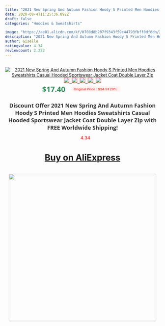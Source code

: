 ```yaml
---
title: "2021 New Spring And Autumn Fashion Hoody S Printed Men Hoodies Sweatshirts Casual Hooded Sportswear Jacket Coat Double Layer Zip"
date: 2020-08-4T11:25:36.892Z
draft: false
categories: "Hoodies & Sweatshirts"

image: "https://ae01.alicdn.com/kf/H708d8b207f9343f59c44793fbff0df6dn/2021-New-Spring-And-Autumn-Fashion-Hoody-S-Printed-Men-Hoodies-Sweatshirts-Casual-Hooded-Sportswear-Jacket.jpg"
description: "2021 New Spring And Autumn Fashion Hoody S Printed Men Hoodies Sweatshirts Casual Hooded Sportswear Jacket Coat Double Layer Zip"
author: Giselle
ratingvalue: 4.34
reviewcount: 2.222
---
```

<br>
<div style="text-align: center;">
<a href="https://s.click.aliexpress.com/e/_AXree1" target="_blank" rel="nofollow noopener noreferrer"><img alt="2021 New Spring And Autumn Fashion Hoody S Printed Men Hoodies Sweatshirts Casual Hooded Sportswear Jacket Coat Double Layer Zip" class="magnifier-image" src="https://ae01.alicdn.com/kf/H708d8b207f9343f59c44793fbff0df6dn/2021-New-Spring-And-Autumn-Fashion-Hoody-S-Printed-Men-Hoodies-Sweatshirts-Casual-Hooded-Sportswear-Jacket.jpg_640x640.jpg">
<br>
<img style="border:1px solid salmon" src="https://ae01.alicdn.com/kf/H708d8b207f9343f59c44793fbff0df6dn/2021-New-Spring-And-Autumn-Fashion-Hoody-S-Printed-Men-Hoodies-Sweatshirts-Casual-Hooded-Sportswear-Jacket.jpg_120x120.jpg">&nbsp;&nbsp;<img style="border:1px solid salmon" src="https://ae01.alicdn.com/kf/H9067c30f722e411e9011a1cce69cd014l/2021-New-Spring-And-Autumn-Fashion-Hoody-S-Printed-Men-Hoodies-Sweatshirts-Casual-Hooded-Sportswear-Jacket.jpg_120x120.jpg">&nbsp;&nbsp;<img style="border:1px solid salmon" src="https://ae01.alicdn.com/kf/He73db5543c2241a3ad6bffd26f2dd4a5b/2021-New-Spring-And-Autumn-Fashion-Hoody-S-Printed-Men-Hoodies-Sweatshirts-Casual-Hooded-Sportswear-Jacket.jpg_120x120.jpg">&nbsp;&nbsp;<img style="border:1px solid salmon" src="https://ae01.alicdn.com/kf/Hd7aa475538464d10b2cbcbe262a4f98fO/2021-New-Spring-And-Autumn-Fashion-Hoody-S-Printed-Men-Hoodies-Sweatshirts-Casual-Hooded-Sportswear-Jacket.jpg_120x120.jpg">&nbsp;&nbsp;<img style="border:1px solid salmon" src="https://ae01.alicdn.com/kf/H0dcdfe87082c4022a06d4e98411dbe173/2021-New-Spring-And-Autumn-Fashion-Hoody-S-Printed-Men-Hoodies-Sweatshirts-Casual-Hooded-Sportswear-Jacket.jpg_120x120.jpg"></a></div><br0>
<div style="text-align: center;"><span style="background-color: white; border: 0px; box-sizing: border-box; color: seagreen; display: inline-block; font-family: &quot;open sans&quot; , &quot;arial&quot; , &quot;helvetica&quot; , sans-serif , &quot;heiti&quot;; font-size: 24px; font-stretch: inherit; font-weight: 700; line-height: inherit; margin: 0px 10px 0px 0px; padding: 0px; vertical-align: middle;">$17.40 </span>
<span style="background: rgb(255 , 241 , 241); border-radius: 3px; border: 0px; box-sizing: border-box; color: #ff4747; display: inline-block; font-family: inherit; font-size: 12px; font-stretch: inherit; font-style: inherit; font-variant: inherit; font-weight: 600; line-height: inherit; margin: 0px; padding: 2px 5px; transform: scale(0.9); vertical-align: middle;">Original Price : <b style="text-decoration: line-through;">$24.51 </b> 29%&nbsp;&nbsp;</span></div>
<h1 style="color: #333333; display: inline-block; font-family: &quot;open sans&quot; , &quot;arial&quot; , &quot;helvetica&quot; , sans-serif , &quot;heiti&quot;; font-size: 18px; font-stretch: inherit; font-weight: 700; text-align: center;">Discount Offer 2021 New Spring And Autumn Fashion Hoody S Printed Men Hoodies Sweatshirts Casual Hooded Sportswear Jacket Coat Double Layer Zip with FREE Worldwide Shipping!</h1>
<div style="color: #ff4747; text-align: center;">
<img src="https://4.bp.blogspot.com/-M0ZcTcb-5uY/XleCXlxnR4I/AAAAAAAAAEc/OrjgMkXV1oMQFaCRZj5HQwOCBcu3w1FegCPcBGAYYCw/s1600/star.png" style="height: 15px;">&nbsp;<b>4.34</b></div>
<div class="button_cont" align="center"><a class="buynow_a" href="https://s.click.aliexpress.com/e/_AXree1" target="_blank" rel="nofollow noopener noreferrer"><H1>Buy on AliExpress</H1></a></div><br>
<div class="separator" style="clear: both; text-align: center;">
<img src="https://lh3.googleusercontent.com/-pTy5HemUv9M/XlePHvY0dAI/AAAAAAAAAE4/0nX5iRUoIWY8eMW9Dpxeirr157OZliDIgCLcBGAsYHQ/s1600/badge.gif" width="480">
</div>

